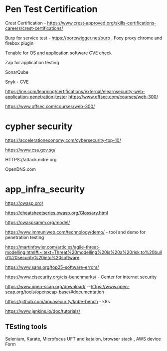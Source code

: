 
# Pen Test Certification

   Crest Certification   - https://www.crest-approved.org/skills-certifications-careers/crest-certifications/
   
   Burp for service test -  https://portswigger.net/burp  , Foxy proxy chrome and firebox plugin
   
   Tenable for OS and application software CVE check

   Zap for application testing

   SonarQube
   
   Snyk - CVE 

   https://ine.com/learning/certifications/external/elearnsecurity-web-application-penetration-tester
   https://www.offsec.com/courses/web-300/

   https://www.offsec.com/courses/web-300/
   
# cypher security 

https://accelerationeconomy.com/cybersecurity-top-10/

https://www.csa.gov.sg/

HTTPS://attack.mitre.org

OpenDNS.com

# app_infra_security


https://owasp.org/

https://cheatsheetseries.owasp.org/Glossary.html


https://owaspsamm.org/model/


https://www.immuniweb.com/technology/demo/   - tool and demo for penetration testing


https://martinfowler.com/articles/agile-threat-modelling.html#:~:text=Threat%20modelling%20is%20a%20risk,to%20build%20security%20into%20software.


https://www.sans.org/top25-software-errors/

https://www.cisecurity.org/cis-benchmarks/   - Center for internet security


https://www.open-scap.org/download/   --https://www.open-scap.org/tools/openscap-base/#documentation


https://github.com/aquasecurity/kube-bench - k8s


https://www.jenkins.io/doc/tutorials/


## TEsting tools 

Selenium, Karate, Microfocus UFT and katalon, browser stack , AWS device Form



